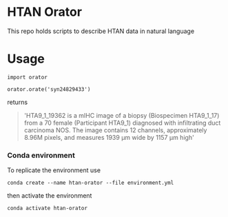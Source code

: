 # HTAN Orator

This repo holds scripts to describe HTAN data in natural language

# Usage

```
import orator

orator.orate('syn24829433')
```

returns

> 'HTA9_1_19362 is a mIHC image of a biopsy (Biospecimen HTA9_1_17) from a 70 female (Participant HTA9_1) diagnosed with infiltrating duct carcinoma NOS. The image contains 12 channels, approximately 8.96M pixels, and measures 1939 µm wide by 1157 µm high'

### Conda environment

To replicate the environment use

```
conda create --name htan-orator --file environment.yml
```

then activate the environment

```
conda activate htan-orator
```